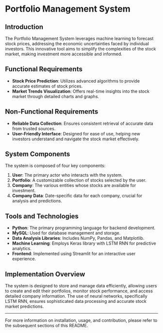 # Portfolio Management System

## Introduction

The Portfolio Management System leverages machine learning to forecast stock prices, addressing the economic uncertainties faced by individual investors. This innovative tool aims to simplify the complexities of the stock market, making investment more accessible and informed.

## Functional Requirements

- **Stock Price Prediction**: Utilizes advanced algorithms to provide accurate estimates of stock prices.
- **Market Trends Visualization**: Offers real-time insights into the stock market through detailed charts and graphs.

## Non-Functional Requirements

- **Reliable Data Collection**: Ensures consistent retrieval of accurate data from trusted sources.
- **User-Friendly Interface**: Designed for ease of use, helping new investors understand and navigate the stock market effectively.

## System Components

The system is composed of four key components:

1. **User**: The primary actor who interacts with the system.
2. **Portfolio**: A customizable collection of stocks selected by the user.
3. **Company**: The various entities whose stocks are available for investment.
4. **Company Data**: Date-specific data for each company, crucial for analysis and predictions.

## Tools and Technologies

- **Python**: The primary programming language for backend development.
- **MySQL**: Used for database management and storage.
- **Data Analysis Libraries**: Includes NumPy, Pandas, and Matplotlib.
- **Machine Learning**: Employs Keras library with LSTM RNN for predictive analytics.
- **Frontend**: Implemented using Streamlit for an interactive user experience.

## Implementation Overview

The system is designed to store and manage data efficiently, allowing users to create and edit their portfolios, monitor stock performance, and access detailed company information. The use of neural networks, specifically LSTM RNN, ensures sophisticated data processing and accurate stock market predictions.

---

For more information on installation, usage, and contribution, please refer to the subsequent sections of this README.
